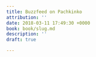 ```yaml
---
title: Buzzfeed on Pachkinko
attribution: ''
date: 2018-03-11 17:49:30 +0000
book: book/slug.md
description: ''
draft: true

---
```

